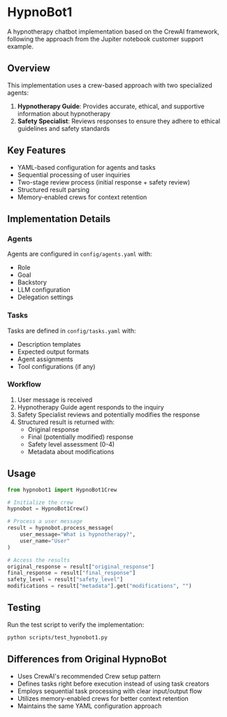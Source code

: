 # HypnoBot1

A hypnotherapy chatbot implementation based on the CrewAI framework, following the approach from the Jupiter notebook customer support example.

## Overview

This implementation uses a crew-based approach with two specialized agents:

1. **Hypnotherapy Guide**: Provides accurate, ethical, and supportive information about hypnotherapy
2. **Safety Specialist**: Reviews responses to ensure they adhere to ethical guidelines and safety standards

## Key Features

- YAML-based configuration for agents and tasks
- Sequential processing of user inquiries
- Two-stage review process (initial response + safety review)
- Structured result parsing
- Memory-enabled crews for context retention

## Implementation Details

### Agents

Agents are configured in `config/agents.yaml` with:
- Role
- Goal
- Backstory
- LLM configuration
- Delegation settings

### Tasks

Tasks are defined in `config/tasks.yaml` with:
- Description templates
- Expected output formats
- Agent assignments
- Tool configurations (if any)

### Workflow

1. User message is received
2. Hypnotherapy Guide agent responds to the inquiry
3. Safety Specialist reviews and potentially modifies the response
4. Structured result is returned with:
   - Original response
   - Final (potentially modified) response
   - Safety level assessment (0-4)
   - Metadata about modifications

## Usage

```python
from hypnobot1 import HypnoBot1Crew

# Initialize the crew
hypnobot = HypnoBot1Crew()

# Process a user message
result = hypnobot.process_message(
    user_message="What is hypnotherapy?",
    user_name="User"
)

# Access the results
original_response = result["original_response"]
final_response = result["final_response"]
safety_level = result["safety_level"]
modifications = result["metadata"].get("modifications", "")
```

## Testing

Run the test script to verify the implementation:

```bash
python scripts/test_hypnobot1.py
```

## Differences from Original HypnoBot

- Uses CrewAI's recommended Crew setup pattern
- Defines tasks right before execution instead of using task creators
- Employs sequential task processing with clear input/output flow
- Utilizes memory-enabled crews for better context retention
- Maintains the same YAML configuration approach 